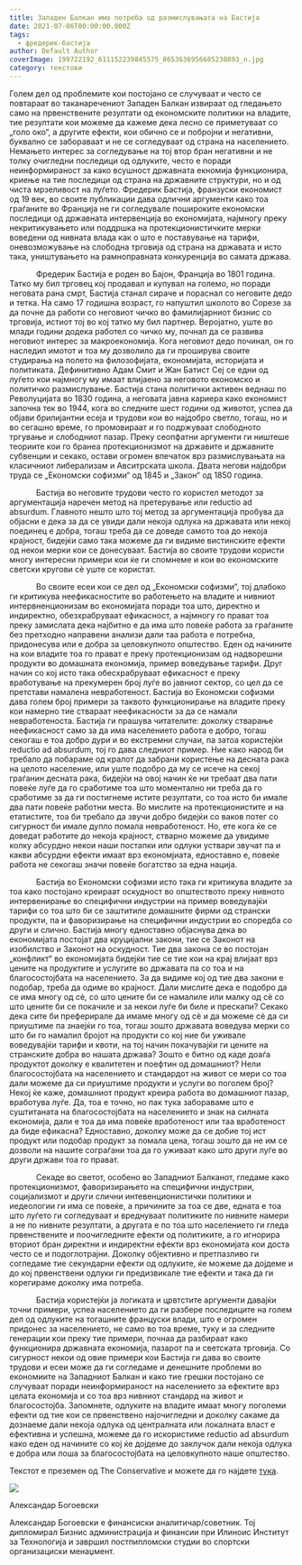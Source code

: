 ```yaml
---
title: Западен Балкан има потреба од размислувањата на Бастија
date: 2021-07-06T00:00:00.000Z
tags:
  - фредерик-бастија
author: Default Author
coverImage: 199722192_611152239845575_8653636956685238893_n.jpg
category: текстови
---
```


Голем дел од проблемите кои постојано се случуваат и често се повтараат во таканаречениот Западен Балкан извираат од гледањето само на првенствените резултати од економските политики на владите, тие резултати кои можеме да кажеме дека лесно се приметуваат со „голо око“, а другите ефекти, кои обично се и побројни и негативни, буквално се забораваат и не се согледуваат од страна на населението. Немањето интерес за согледување на тој втор бран негативни и не толку очигледни последици од одлуките, често е поради неинформираност за како всушност државната екномија функционира, криење на тие последици од страна на државните структури, но и од чиста мрзеливост на луѓето. Фредерик Бастија, франзуски економист од 19 век, во своите публикации дава одлични аргументи како тоа граѓаните во Франција не ги согледувале пошироките економски последици од државната интервенција во економијата, најмногу преку некритикувањето или поддршка на протекционистичките мерки воведени од нивната влада как о што е поставување на тарифи, оневозможување на слободна трговија од страна на државата и исто така, уништувањето на рамноправната конкуренција во самата држава.

            Фредерик Бастија е роден во Бајон, Франција во 1801 година. Татко му бил трговец кој продавал и купувал на големо, но поради неговата рана смрт, Бастија станал сираче и пораснал со неговите дедо и тетка. На само 17 годишна возраст, го напуштил школото во Сорезе за да почне да работи со неговиот чичко во фамилијарниот бизнис со трговија, истиот тој во кој татко му бил партнер. Веројатно, уште во млади години додека работел со чичко му, почнал да се развива неговиот интерес за макроекономија. Кога неговиот дедо починал, он го наследил имотот и тоа му дозволило да ги проширува своите студирања на полето на филозофијата, економијата, историјата и политиката. Дефинитивно Адам Смит и Жан Батист Сеј се едни од луѓето кои најмногу му имаат влијаено за неговото економско и политичко размислување. Бастија стана политички активен веднаш по Револуцијата во 1830 година, а неговата јавна кариера како економист започна тек во 1944, кога во следните шест години од животот, успеа да објави брилијантни есеја и трудови кои во најдобро светло, тогаш, но и во сегашно време, го промовираат и го подржуваат слободното  тргување и слободниот пазар. Преку сеопфатни аргументи ги ништеше теориите кои го бранеа протекционизмот на државите и државните субвенции и секако, остави огромен впечаток врз размислувањата на класичниот либерализам и Авситрската школа. Двата негови најдобри труда се „Економски софизми“ од 1845 и „Закон“ од 1850 година. 

            Бастија во неговите трудови често го користел методот за аргументација наречен метод на претерување или reductio ad absurdum. Главното нешто што тој метод за аргументација пробува да објасни е дека за да се увиди дали некоја одлука на државата или некој поединец е добра, тогаш треба да се доведе самото тоа до некоја крајност, бидејќи само така можеме да ги видиме вистинските ефекти од некои мерки кои се донесуваат. Бастија во своите трудови користи многу интересни примери кои ќе ги спомнеме и кои во економските светски кругови сè уште се користат.

            Во своите есеи кои се дел од „Економски софизми“, тој длабоко ги критикува неефикасностите во работењето на владите и нивниот интервненционизам во економијата поради тоа што, директно и индиректно, обезхрабруваат ефикасност, а најмногу го прават тоа преку замислата дека најбитно е да има што повеќе работа за граѓаните без претходно направени анализи дали таа работа е потребна, придонесува или е добра за целовкупното општество. Еден од начините на кои владите тоа го прават е преку протекционизам од надворешни продукти во домашната економија, пример воведување тарифи. Друг начин со кој исто така обесхрабруваат ефикасност е преку вработување на прекумерен број луѓе во јавниот сектор, со цел да се претстави намалена невработеност. Бастија во Економски софизми дава голем број примери за таквото функционирање на владите преку кои намерно тие ствараат неефикасности за да се намали невработеноста. Бастија ги прашува читателите: доколку стварање неефикасност само за да има населението работа е добро, тогаш секогаш е тоа добро дури и во екстремни случаи, па затоа користејќи reductio ad absurdum, тој го дава следниот пример. Ние како народ би требало да побараме од кралот да забрани користење на десната рака на целото население, или уште подобро да му се исече на секој граѓанин десната рака, бидејќи на овој начин ќе ни требаат два пати повеќе луѓе да го сработиме тоа што моментално ни треба да го сработиме за да ги постигнеме истите резултати, со тоа исто би имале два пати повеќе работни места. Во мислите на протекционистите и на етатистите, тоа би требало да звучи добро бидејќи со ваков потег со сигурност би имале дупло помала невработеност. Но, ете кога ќе се доведат работите до некоја крајност, стварно можеме да увидиме колку абсурдно некои наши постапки или одлуки уствари звучат па и какви абсурдни ефекти имаат врз економјиата, едноставно е, повеќе работа не секогаш значи повеќе богатство за една нација.

            Бастија во Економски софизми исто така ги критикува владите за тоа како постојано креираат оскудност во општеството преку нивното интервенирање во специфични индустрии на пример воведувајќи тарифи со тоа што би се заштитиле домашните фирми од странски продукти, па и фаворизирање на специфични индустрии во споредба со други и слично. Бастија многу едноставно објаснува дека во економијата постојат два круцијални закони, тие се Законот на изобилство и Законот на оскудност. Тие два закона се во постојан „конфликт“ во економијата бидејќи тие се тие кои на крај влијаат врз цените на продуктите и услугите во државата па со тоа и на благосостојбата на населението. За да видиме кој од тие два закони е подобар, треба да одиме во крајност. Дали мислите дека е подобро да се има многу од сè, со што цените би се намалиле или малку од сè со што цените би се покачиле и за некои луѓе би биле и прескапи? Секако дека сите би преферирале да имаме многу од сè и да можеме сè да си приуштиме па знаејќи го тоа, тогаш зошто државата воведува мерки со што би го намалил бројот на продукти со кој ние би уживале воведувајќи тарифи и квоти, на тој начин покачувајќи ги цените на странските добра во нашата држава? Зошто е битно од каде доаѓа продуктот доколку е квалитетен и поефтин од домашниот? Нели благосостојбата на населението и стандардот на живот се мери со тоа дали можеме да си приуштиме продукти и услуги во поголем број? Некој ќе каже, домашниот продукт креира работа во домашниот пазар, вработува луѓе. Да, тоа е точно, но пак тука забораваме што е суштитаната на благосостојбата на населението и знак на силната економија, дали е тоа да има повеќе вработеност или таа вработеност да биде ефикасна? Едноставно, доколку може да се добие тој ист продукт или подобар продукт за помала цена, тогаш зошто да не им се дозволи на нашите сограѓани тоа да го уживаат како што други луѓе во други држави тоа го прават.

            Секаде во светот, особено во Западниот Балканот, гледаме како протекционизмот, фаворизирањето на специфични индустрии, социјализмот и други слични интевенционистички политики и иедеологии ги има се повеќе, а причините за тоа се две, едната е тоа што луѓето ги согледуваат и вреднуваат политиките по нивните намери а не по нивните резултати, а другата е по тоа што населението ги гледа првенствените и поочигледните ефекти од политиките, а го игнорира вториот бран директни и индиректни ефекти врз економијата кои доста често се и подоглотрајни. Доколку објективно и претпазливо ги согледаме тие секундарни ефекти од одлуките, ќе можеме да дојдеме и до кој првенствени одлуки ги предизвикале тие ефекти и така да ги корегираме доколку има потреба.

            Бастија користејќи ја логиката и црвтстите аргументи давајќи точни примери, успеа населението да ги разбере последиците на голем дел од одлуките на тогашните француски влади, што е огромен придонес за населението, не само во тоа време, туку и за следните генерации кои преку тие примери, почнаа да разбираат како функционира државната економија, пазарот па и светската трговија. Со сигурност некои од овие примери кои Бастија ги дава во своите трудови и есеи може да ги согледаме и денешните проблеми во економиите на Западниот Балкан и како тие грешки постојано се случуваат поради неинформираност на населението за ефектите врз целата економија и со тоа врз нивниот стандард на живот и благосостојба. Запомнете, одлуките на владите имаат многу поголеми ефекти од тие кои се првенствено најочигледни и доколку сакаме да дознаеме дали некоја одлука од централната или локалната власт е ефективна и успешна, можеме да го искористиме reductio ad absurdum како еден од начините со кој ќе дојдеме до заклучок дали некоја одлука е добра или лоша за благосостојбата на целовкупното наше општество.

Текстот е преземен од The Conservative и можете да го најдете [тука](https://theconservative.online/article/Zapaden-Balkan-ima-potreba-od-razmisluvanjata-na-Bastija?fbclid=IwAR3AXDXcqVJg2oNYh1H1s4X__r2ly5m0JSJf7PofiUEdqWChQqvaIzM8Fyo).

![](http://libertaniabackup.local/wp-content/uploads/2021/07/199722192_611152239845575_8653636956685238893_n.jpg)

Александар Богоевски

Александар Богоевски е финансиски аналитичар/советник. Тој дипломирал Бизнис администрација и финансии при Илиноис Институт за Технологија и завршил постпипломски студии во спортски организациски менаџмент.
